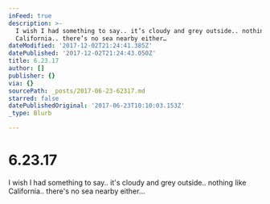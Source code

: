 ```yaml
---
inFeed: true
description: >-
  I wish I had something to say.. it’s cloudy and grey outside.. nothing like
  California.. there’s no sea nearby either… 
dateModified: '2017-12-02T21:24:41.385Z'
datePublished: '2017-12-02T21:24:43.050Z'
title: 6.23.17
author: []
publisher: {}
via: {}
sourcePath: _posts/2017-06-23-62317.md
starred: false
datePublishedOriginal: '2017-06-23T10:10:03.153Z'
_type: Blurb

---
```

# 6.23.17

I wish I had something to say.. it's cloudy and grey outside.. nothing like California.. there's no sea nearby either...
